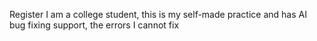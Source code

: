 Register
I am a college student, this is my self-made practice and has AI bug fixing support, the errors I cannot fix
